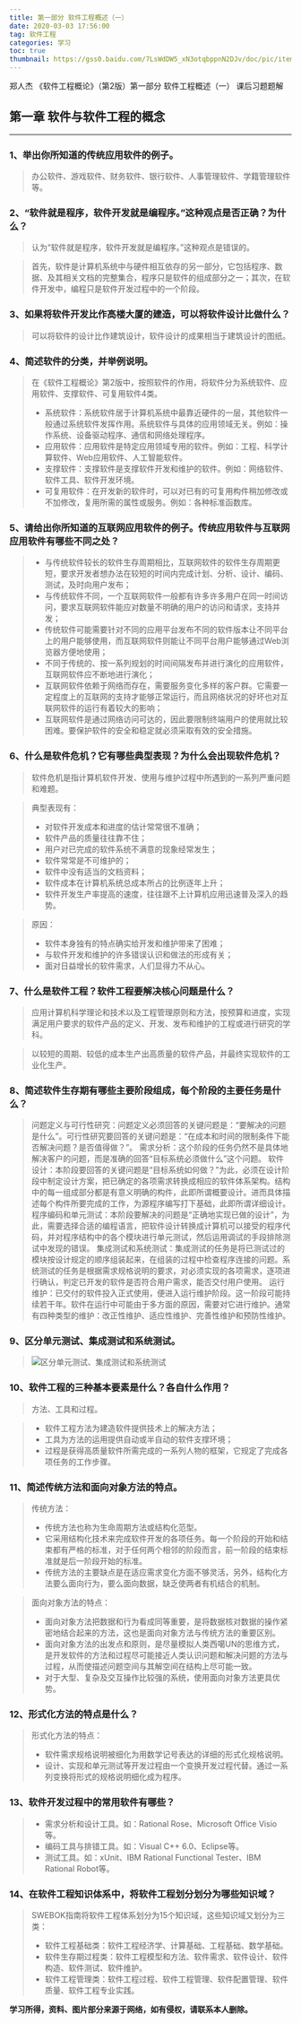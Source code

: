 ```yaml
---
title: 第一部分 软件工程概述（一）
date: 2020-03-03 17:56:00
tag: 软件工程
categories: 学习
toc: true
thumbnail: https://gss0.baidu.com/7LsWdDW5_xN3otqbppnN2DJv/doc/pic/item/d009b3de9c82d158e8ea11eb870a19d8bc3e427b.jpg
---
```


郑人杰 《软件工程概论》（第2版）第一部分 软件工程概述（一） 课后习题题解

## 第一章 软件与软件工程的概念
<!--more-->
---

### 1、举出你所知道的传统应用软件的例子。
> 办公软件、游戏软件、财务软件、银行软件、人事管理软件、学籍管理软件等。

### 2、“软件就是程序，软件开发就是编程序。”这种观点是否正确？为什么？
> 认为“软件就是程序，软件开发就是编程序。”这种观点是错误的。

> 首先，软件是计算机系统中与硬件相互依存的另一部分，它包括程序、数据、及其相关文档的完整集合，程序只是软件的组成部分之一；其次，在软件开发中，编程只是软件开发过程中的一个阶段。

### 3、如果将软件开发比作高楼大厦的建造，可以将软件设计比做什么？
> 可以将软件的设计比作建筑设计，软件设计的成果相当于建筑设计的图纸。

### 4、简述软件的分类，并举例说明。
> 在《软件工程概论》第2版中，按照软件的作用，将软件分为系统软件、应用软件、支撑软件、可复用软件4类。
>* 系统软件：系统软件居于计算机系统中最靠近硬件的一层，其他软件一般通过系统软件发挥作用。系统软件与具体的应用领域无关。例如：操作系统、设备驱动程序、通信和网络处理程序。
>* 应用软件：应用软件是特定应用领域专用的软件。例如：工程、科学计算软件、Web应用软件、人工智能软件。
>* 支撑软件：支撑软件是支撑软件开发和维护的软件。例如：网络软件、软件工具、软件开发环境。
>* 可复用软件：在开发新的软件时，可以对已有的可复用构件稍加修改或不加修改，复用所需的属性或服务。例如：各种标准函数库。

### 5、请给出你所知道的互联网应用软件的例子。传统应用软件与互联网应用软件有哪些不同之处？
>* 与传统软件较长的软件生存周期相比，互联网软件的软件生存周期更短，要求开发者想办法在较短的时间内完成计划、分析、设计、编码、测试，及时向用户发布；
>* 与传统软件不同，一个互联网软件一般都有许多许多用户在同一时间访问，要求互联网软件能应对数量不明确的用户的访问和请求，支持并发；
>* 传统软件可能需要针对不同的应用平台发布不同的软件版本让不同平台上的用户能够使用，而互联网软件则能让不同平台用户能够通过Web浏览器方便地使用；
>* 不同于传统的、按一系列规划的时间间隔发布并进行演化的应用软件，互联网软件应不断地进行演化；
>* 互联网软件依赖于网络而存在，需要服务变化多样的客户群。它需要一定程度上的互联网的支持才能够正常运行，而且网络状况的好坏也对互联网软件的运行有着较大的影响；
>* 互联网软件是通过网络访问可达的，因此要限制终端用户的使用就比较困难。要保护软件的安全和稳定就必须采取有效的安全措施。

### 6、什么是软件危机？它有哪些典型表现？为什么会出现软件危机？
> 软件危机是指计算机软件开发、使用与维护过程中所遇到的一系列严重问题和难题。

> 典型表现有：
>* 对软件开发成本和进度的估计常常很不准确；
>* 软件产品的质量往往靠不住；
>* 用户对已完成的软件系统不满意的现象经常发生；
>* 软件常常是不可维护的；
>* 软件中没有适当的文档资料；
>* 软件成本在计算机系统总成本所占的比例逐年上升；
>* 软件开发生产率提高的速度，往往跟不上计算机应用迅速普及深入的趋势。

> 原因：
>* 软件本身独有的特点确实给开发和维护带来了困难；
>* 与软件开发和维护的许多错误认识和做法的形成有关；
>* 面对日益增长的软件需求，人们显得力不从心。

### 7、什么是软件工程？软件工程要解决核心问题是什么？
>应用计算机科学理论和技术以及工程管理原则和方法，按预算和进度，实现满足用户要求的软件产品的定义、开发、发布和维护的工程或进行研究的学科。

>以较短的周期、较低的成本生产出高质量的软件产品，并最终实现软件的工业化生产。

### 8、简述软件生存期有哪些主要阶段组成，每个阶段的主要任务是什么？
> 问题定义与可行性研究：问题定义必须回答的关键问题是：“要解决的问题是什么”。可行性研究要回答的关键问题是：“在成本和时间的限制条件下能否解决问题？是否值得做？”。</li>
> 需求分析：这个阶段的任务仍然不是具体地解决客户的问题，而是准确的回答“目标系统必须做什么”这个问题。</li>
> 软件设计：本阶段要回答的关键问题是“目标系统如何做？”为此，必须在设计阶段中制定设计方案，把已确定的各项需求转换成相应的软件体系架构。结构中的每一组成部分都是有意义明确的构件，此即所谓概要设计。进而具体描述每个构件所要完成的工作，为源程序编写打下基础，此即所谓详细设计。
> 程序编码和单元测试：本阶段要解决的问题是“正确地实现已做的设计”，为此，需要选择合适的编程语言，把软件设计转换成计算机可以接受的程序代码，并对程序结构中的各个模块进行单元测试，然后运用调试的手段排除测试中发现的错误。
> 集成测试和系统测试：集成测试的任务是将已测试过的模块按设计规定的顺序组装起来，在组装的过程中检查程序连接的问题。系统测试的任务是根据需求规格说明的要求，对必须实现的各项需求，逐项进行确认，判定已开发的软件是否符合用户需求，能否交付用户使用。
> 运行维护：已交付的软件投入正式使用，便进入运行维护阶段。这一阶段可能持续若干年。软件在运行中可能由于多方面的原因，需要对它进行维护。通常有四种类型的维护：改正性维护、适应性维护、完善性维护和预防性维护。

### 9、区分单元测试、集成测试和系统测试。
> ![区分单元测试、集成测试和系统测试](https://gss0.baidu.com/-fo3dSag_xI4khGko9WTAnF6hhy/zhidao/wh%3D600%2C800/sign=c7744c4f516034a829b7b087fb23656c/14ce36d3d539b60064a2caf9e450352ac65cb714.jpg)

### 10、软件工程的三种基本要素是什么？各自什么作用？
> 方法、工具和过程。

>* 软件工程方法为建造软件提供技术上的解决方法；
>* 工具为方法的运用提供自动或半自动的软件支撑环境；
>* 过程是获得高质量软件所需完成的一系列人物的框架，它规定了完成各项任务的工作步骤。

### 11、简述传统方法和面向对象方法的特点。
> 传统方法：
>* 传统方法也称为生命周期方法或结构化范型。
>* 它采用结构化技术来完成软件开发的各项任务。每一个阶段的开始和结束都有严格的标准，对于任何两个相邻的阶段而言，前一阶段的结束标准就是后一阶段开始的标准。
>* 传统方法的主要缺点是在适应需求变化方面不够灵活，另外，结构化方法要么面向行为，要么面向数据，缺乏使两者有机结合的机制。

> 面向对象方法的特点：
>* 面向对象方法把数据和行为看成同等重要，是将数据核对数据的操作紧密地结合起来的方法，这也是面向对象方法与传统方法的重要区别。
>* 面向对象方法的出发点和原则，是尽量模拟人类西噶UN的思维方式，是开发软件的方法和过程尽可能接近人类认识问题和解决问题的方法与过程，从而使描述问题空间与其解空间在结构上尽可能一致。
>* 对于大型、复杂及交互操作比较强的系统，使用面向对象方法更具优势。

### 12、形式化方法的特点是什么？
> 形式化方法的特点：
>* 软件需求规格说明被细化为用数学记号表达的详细的形式化规格说明。
>* 设计、实现和单元测试等开发过程由一个变换开发过程代替。通过一系列变换将形式的规格说明细化成为程序。

### 13、软件开发过程中的常用软件有哪些？
>* 需求分析和设计工具。如：Rational Rose、Microsoft Office Visio等。
>* 编码工具与排错工具。如：Visual C++ 6.0、Eclipse等。
>* 测试工具。如：xUnit、IBM Rational Functional Tester、IBM Rational Robot等。

### 14、在软件工程知识体系中，将软件工程划分划分为哪些知识域？
> SWEBOK指南将软件工程体系划分为15个知识域，这些知识域又划分为三类：
>* 软件工程基础类：软件工程经济学、计算基础、工程基础、数学基础。
>* 软件生存期过程类：软件工程模型和方法、软件需求、软件设计、软件构造、软件测试、软件维护。
>* 软件工程管理类：软件工程过程、软件工程管理、软件配置管理、软件质量、软件工程专业实践。

**学习所得，资料、图片部分来源于网络，如有侵权，请联系本人删除。**
